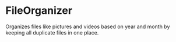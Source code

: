 # FileOrganizer
Organizes files like pictures and videos based on year and month by keeping all duplicate files in one place.
